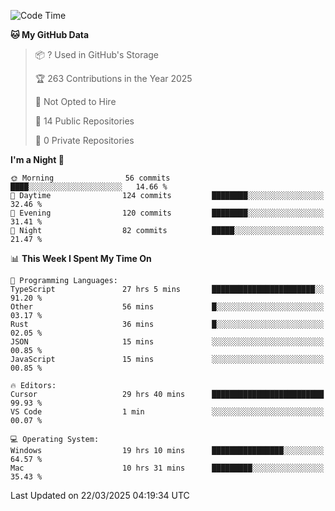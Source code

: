 <!--START_SECTION:waka-->
![Code Time](http://img.shields.io/badge/Code%20Time-6%2C806%20hrs%209%20mins-blue)

**🐱 My GitHub Data** 

> 📦 ? Used in GitHub's Storage 
 > 
> 🏆 263 Contributions in the Year 2025
 > 
> 🚫 Not Opted to Hire
 > 
> 📜 14 Public Repositories 
 > 
> 🔑 0 Private Repositories 
 > 
**I'm a Night 🦉** 

```text
🌞 Morning                56 commits          ████░░░░░░░░░░░░░░░░░░░░░   14.66 % 
🌆 Daytime                124 commits         ████████░░░░░░░░░░░░░░░░░   32.46 % 
🌃 Evening                120 commits         ████████░░░░░░░░░░░░░░░░░   31.41 % 
🌙 Night                  82 commits          █████░░░░░░░░░░░░░░░░░░░░   21.47 % 
```


📊 **This Week I Spent My Time On** 

```text
💬 Programming Languages: 
TypeScript               27 hrs 5 mins       ███████████████████████░░   91.20 % 
Other                    56 mins             █░░░░░░░░░░░░░░░░░░░░░░░░   03.17 % 
Rust                     36 mins             █░░░░░░░░░░░░░░░░░░░░░░░░   02.05 % 
JSON                     15 mins             ░░░░░░░░░░░░░░░░░░░░░░░░░   00.85 % 
JavaScript               15 mins             ░░░░░░░░░░░░░░░░░░░░░░░░░   00.85 % 

🔥 Editors: 
Cursor                   29 hrs 40 mins      █████████████████████████   99.93 % 
VS Code                  1 min               ░░░░░░░░░░░░░░░░░░░░░░░░░   00.07 % 

💻 Operating System: 
Windows                  19 hrs 10 mins      ████████████████░░░░░░░░░   64.57 % 
Mac                      10 hrs 31 mins      █████████░░░░░░░░░░░░░░░░   35.43 % 
```


 Last Updated on 22/03/2025 04:19:34 UTC
<!--END_SECTION:waka-->

